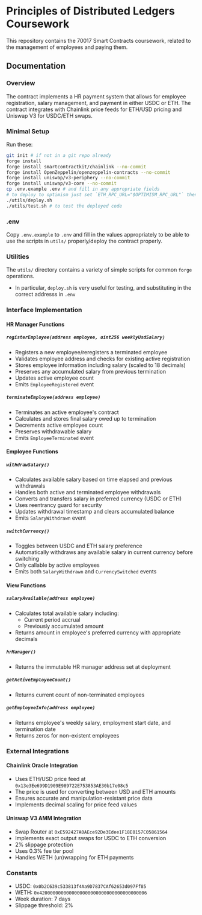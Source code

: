 # Principles of Distributed Ledgers Coursework
This repository contains the 70017 Smart Contracts coursework, related to the management of employees and paying them.

## Documentation
### Overview
The contract implements a HR payment system that allows for employee registration, salary management, and payment in either USDC or ETH.
The contract integrates with Chainlink price feeds for ETH/USD pricing and Uniswap V3 for USDC/ETH swaps.

### Minimal Setup
Run these:
```sh
git init # if not in a git repo already
forge install
forge install smartcontractkit/chainlink --no-commit
forge install OpenZeppelin/openzeppelin-contracts --no-commit
forge install uniswap/v3-periphery --no-commit
forge install uniswap/v3-core --no-commit
cp .env.example .env # and fill in any appropriate fields
# to deploy to optimism just set `ETH_RPC_URL="$OPTIMISM_RPC_URL"` then run the below
./utils/deploy.sh
./utils/test.sh # to test the deployed code
```

### .env
Copy `.env.example` to `.env` and fill in the values appropriately to be able to use the scripts in `utils/` properly/deploy the contract properly.

### Utilities
The `utils/` directory contains a variety of simple scripts for common `forge` operations.
- In particular, `deploy.sh` is very useful for testing, and substituting in the correct addresss in `.env`

### Interface Implementation

#### HR Manager Functions

##### `registerEmployee(address employee, uint256 weeklyUsdSalary)`
- Registers a new employee/reregisters a terminated employee
- Validates employee address and checks for existing active registration
- Stores employee information including salary (scaled to 18 decimals)
- Preserves any accumulated salary from previous termination
- Updates active employee count
- Emits `EmployeeRegistered` event

##### `terminateEmployee(address employee)`
- Terminates an active employee's contract
- Calculates and stores final salary owed up to termination
- Decrements active employee count
- Preserves withdrawable salary
- Emits `EmployeeTerminated` event

#### Employee Functions

##### `withdrawSalary()`
- Calculates available salary based on time elapsed and previous withdrawals
- Handles both active and terminated employee withdrawals
- Converts and transfers salary in preferred currency (USDC or ETH)
- Uses reentrancy guard for security
- Updates withdrawal timestamp and clears accumulated balance
- Emits `SalaryWithdrawn` event

##### `switchCurrency()`
- Toggles between USDC and ETH salary preference
- Automatically withdraws any available salary in current currency before switching
- Only callable by active employees
- Emits both `SalaryWithdrawn` and `CurrencySwitched` events

#### View Functions

##### `salaryAvailable(address employee)`
- Calculates total available salary including:
  - Current period accrual
  - Previously accumulated amount
- Returns amount in employee's preferred currency with appropriate decimals

##### `hrManager()`
- Returns the immutable HR manager address set at deployment

##### `getActiveEmployeeCount()`
- Returns current count of non-terminated employees

##### `getEmployeeInfo(address employee)`
- Returns employee's weekly salary, employment start date, and termination date
- Returns zeros for non-existent employees

### External Integrations

#### Chainlink Oracle Integration
- Uses ETH/USD price feed at `0x13e3Ee699D1909E989722E753853AE30b17e08c5`
- The price is used for converting between USD and ETH amounts
- Ensures accurate and manipulation-resistant price data
- Implements decimal scaling for price feed values

#### Uniswap V3 AMM Integration
- Swap Router at `0xE592427A0AEce92De3Edee1F18E0157C05861564`
- Implements exact output swaps for USDC to ETH conversion
- 2% slippage protection
- Uses 0.3% fee tier pool
- Handles WETH (un)wrapping for ETH payments

### Constants
- USDC: `0x0b2C639c533813f4Aa9D7837CAf62653d097Ff85`
- WETH: `0x4200000000000000000000000000000000000006`
- Week duration: 7 days
- Slippage threshold: 2%
